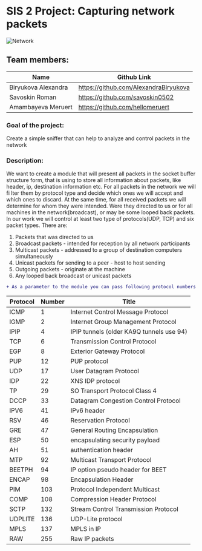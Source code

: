 # SIS 2 Project: Capturing network packets 
![Network](https://res-3.cloudinary.com/crunchbase-production/image/upload/c_lpad,h_256,w_256,f_auto,q_auto:eco/v1493701906/jwsxmtgk1rsjo9yp61ik.png)
## Team members:

Name | Github Link
--- | ---
Biryukova Alexandra | https://github.com/AlexandraBiryukova
Savoskin Roman |  https://github.com/savoskin0502
Amambayeva Meruert | https://github.com/hellomeruert
	
### Goal of the project: 
Create a simple sniffer that can help to analyze and control packets in the network

### Description: 
We want to create a module that will present all packets in the socket buffer structure form, that is using to store all information about packets, like header, ip, destination information etc. For all packets in the network we will fi lter them by protocol type and decide which ones we will accept and which ones to discard. At the same time, for all received packets we will determine for whom they were intended. Were they directed to us or for all machines in the network(broadcast), or may be some looped back packets.
In our work we will control at least two type of protocols(UDP, TCP) and six packet types. There are:
1. Packets that was directed to us
2. Broadcast packets - intended for reception by all network participants
3. Multicast packets - addressed to a group of destination computers simultaneously
4. Unicast packets for sending to a peer - host to host sending
5. Outgoing packets - originate at the machine
6. Any looped back broadcast or unicast packets

```diff
+ As a parameter to the module you can pass following protocol numbers
```
Protocol | Number | Title
--- | --- | ---
ICMP | 1 | Internet Control Message Protocol
IGMP | 2 | Internet Group Management Protocol
IPIP | 4 | IPIP tunnels (older KA9Q tunnels use 94)
TCP | 6 | Transmission Control Protocol
EGP | 8 | Exterior Gateway Protocol
PUP | 12 | PUP protocol
UDP | 17 | User Datagram Protocol
IDP | 22 | XNS IDP protocol
TP | 29 | SO Transport Protocol Class 4
DCCP | 33 | Datagram Congestion Control Protocol
IPV6 | 41 | IPv6 header
RSV | 46 | Reservation Protocol
GRE | 47 | General Routing Encapsulation
ESP | 50 | encapsulating security payload
AH | 51 | authentication header
MTP | 92 | Multicast Transport Protocol
BEETPH | 94 | IP option pseudo header for BEET
ENCAP | 98 | Encapsulation Header
PIM | 103 | Protocol Independent Multicast
COMP | 108 | Compression Header Protocol
SCTP | 132 | Stream Control Transmission Protocol
UDPLITE | 136 | UDP-Lite protocol
MPLS | 137 | MPLS in IP
RAW | 255 | Raw IP packets
